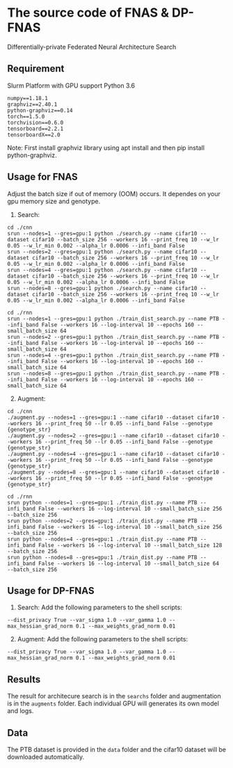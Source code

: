 # The source code of FNAS & DP-FNAS

Differentially-private Federated Neural Architecture Search

## Requirement

Slurm Platform with GPU support
Python 3.6
```
numpy==1.18.1
graphviz==2.40.1
python-graphviz==0.14
torch==1.5.0
torchvision==0.6.0
tensorboard==2.2.1
tensorboardX==2.0
```
Note: First install graphviz library using apt install and then pip install python-graphviz.


## Usage for FNAS
Adjust the batch size if out of memory (OOM) occurs. It dependes on your gpu memory size and genotype.

1. Search:

```shell
cd ./cnn
srun --nodes=1 --gres=gpu:1 python ./search.py --name cifar10 --dataset cifar10 --batch_size 256 --workers 16 --print_freq 10 --w_lr 0.05 --w_lr_min 0.002 --alpha_lr 0.0006 --infi_band False
srun --nodes=2 --gres=gpu:1 python ./search.py --name cifar10 --dataset cifar10 --batch_size 256 --workers 16 --print_freq 10 --w_lr 0.05 --w_lr_min 0.002 --alpha_lr 0.0006 --infi_band False
srun --nodes=4 --gres=gpu:1 python ./search.py --name cifar10 --dataset cifar10 --batch_size 256 --workers 16 --print_freq 10 --w_lr 0.05 --w_lr_min 0.002 --alpha_lr 0.0006 --infi_band False
srun --nodes=8 --gres=gpu:1 python ./search.py --name cifar10 --dataset cifar10 --batch_size 256 --workers 16 --print_freq 10 --w_lr 0.05 --w_lr_min 0.002 --alpha_lr 0.0006 --infi_band False
```
```shell
cd ./rnn
srun --nodes=1 --gres=gpu:1 python ./train_dist_search.py --name PTB --infi_band False --workers 16 --log-interval 10 --epochs 160 --small_batch_size 64
srun --nodes=2 --gres=gpu:1 python ./train_dist_search.py --name PTB --infi_band False --workers 16 --log-interval 10 --epochs 160 --small_batch_size 64
srun --nodes=4 --gres=gpu:1 python ./train_dist_search.py --name PTB --infi_band False --workers 16 --log-interval 10 --epochs 160 --small_batch_size 64
srun --nodes=8 --gres=gpu:1 python ./train_dist_search.py --name PTB --infi_band False --workers 16 --log-interval 10 --epochs 160 --small_batch_size 64
```

2. Augment:

```shell
cd ./cnn
./augment.py --nodes=1 --gres=gpu:1 --name cifar10 --dataset cifar10 --workers 16 --print_freq 50 --lr 0.05 --infi_band False --genotype {genotype_str}
./augment.py --nodes=2 --gres=gpu:1 --name cifar10 --dataset cifar10 --workers 16 --print_freq 50 --lr 0.05 --infi_band False --genotype {genotype_str}
./augment.py --nodes=4 --gres=gpu:1 --name cifar10 --dataset cifar10 --workers 16 --print_freq 50 --lr 0.05 --infi_band False --genotype {genotype_str}
./augment.py --nodes=8 --gres=gpu:1 --name cifar10 --dataset cifar10 --workers 16 --print_freq 50 --lr 0.05 --infi_band False --genotype {genotype_str}
```

```shell
cd ./rnn
srun python --nodes=1 --gres=gpu:1 ./train_dist.py --name PTB --infi_band False --workers 16 --log-interval 10 --small_batch_size 256  --batch_size 256
srun python --nodes=2 --gres=gpu:1 ./train_dist.py --name PTB --infi_band False --workers 16 --log-interval 10 --small_batch_size 256  --batch_size 256
srun python --nodes=4 --gres=gpu:1 ./train_dist.py --name PTB --infi_band False --workers 16 --log-interval 10 --small_batch_size 128  --batch_size 256
srun python --nodes=8 --gres=gpu:1 ./train_dist.py --name PTB --infi_band False --workers 16 --log-interval 10 --small_batch_size 64  --batch_size 256
```

## Usage for DP-FNAS

1. Search:
Add the following parameters to the shell scripts:
```shell
--dist_privacy True --var_sigma 1.0 --var_gamma 1.0 --max_hessian_grad_norm 0.1 --max_weights_grad_norm 0.01
```

2. Augment:
Add the following parameters to the shell scripts:
```shell
--dist_privacy True --var_sigma 1.0 --var_gamma 1.0 --max_hessian_grad_norm 0.1 --max_weights_grad_norm 0.01
```

## Results

The result for architecure search is in the `searchs` folder and augmentation is in the `augments` folder. Each individual GPU will generates its own model and logs.

## Data

The PTB dataset is provided in the `data` folder and the cifar10 dataset will be downloaded automatically.
